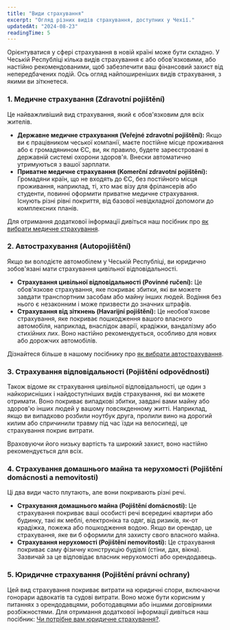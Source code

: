 ```yaml
---
title: "Види страхування"
excerpt: "Огляд різних видів страхування, доступних у Чехії."
updatedAt: "2024-08-23"
readingTime: 5
---
```


Орієнтуватися у сфері страхування в новій країні може бути складно. У Чеській Республіці кілька видів страхування є або обов'язковими, або настійно рекомендованими, щоб забезпечити ваш фінансовий захист від непередбачених подій. Ось огляд найпоширеніших видів страхування, з якими ви зіткнетеся.

### 1. Медичне страхування (Zdravotní pojištění)

Це найважливіший вид страхування, який є обов'язковим для всіх жителів.

*   **Державне медичне страхування (Veřejné zdravotní pojištění):** Якщо ви є працівником чеської компанії, маєте постійне місце проживання або є громадянином ЄС, ви, як правило, будете зареєстровані в державній системі охорони здоров'я. Внески автоматично утримуються з вашої зарплати.
*   **Приватне медичне страхування (Komerční zdravotní pojištění):** Громадяни країн, що не входять до ЄС, без постійного місця проживання, наприклад, ті, хто має візу для фрілансерів або студенти, повинні оформити приватне медичне страхування. Існують різні рівні покриття, від базової невідкладної допомоги до комплексних планів.

Для отримання додаткової інформації дивіться наш посібник про [як вибрати медичне страхування](/guides/insurance/how-to-choose-health-insurance).

### 2. Автострахування (Autopojištění)

Якщо ви володієте автомобілем у Чеській Республіці, ви юридично зобов'язані мати страхування цивільної відповідальності.

*   **Страхування цивільної відповідальності (Povinné ručení):** Це обов'язкове страхування, яке покриває збитки, які ви можете завдати транспортним засобам або майну інших людей. Водіння без нього є незаконним і може призвести до значних штрафів.
*   **Страхування від зіткнень (Havarijní pojištění):** Це необов'язкове страхування, яке покриває пошкодження вашого власного автомобіля, наприклад, внаслідок аварії, крадіжки, вандалізму або стихійних лих. Воно настійно рекомендується, особливо для нових або дорожчих автомобілів.

Дізнайтеся більше в нашому посібнику про [як вибрати автострахування](/guides/insurance/how-to-choose-car-insurance).

### 3. Страхування відповідальності (Pojištění odpovědnosti)

Також відоме як страхування цивільної відповідальності, це один з найкорисніших і найдоступніших видів страхування, які ви можете отримати. Воно покриває випадкові збитки, завдані вами майну або здоров'ю інших людей у вашому повсякденному житті. Наприклад, якщо ви випадково розбили ноутбук друга, пролили вино на дорогий килим або спричинили травму під час їзди на велосипеді, це страхування покриє витрати.

Враховуючи його низьку вартість та широкий захист, воно настійно рекомендується для всіх.

### 4. Страхування домашнього майна та нерухомості (Pojištění domácnosti a nemovitosti)

Ці два види часто плутають, але вони покривають різні речі.

*   **Страхування домашнього майна (Pojištění domácnosti):** Це страхування покриває ваші особисті речі всередині квартири або будинку, такі як меблі, електроніка та одяг, від ризиків, як-от крадіжка, пожежа або пошкодження водою. Якщо ви орендар, це страхування, яке ви б оформили для захисту свого власного майна.
*   **Страхування нерухомості (Pojištění nemovitosti):** Це страхування покриває саму фізичну конструкцію будівлі (стіни, дах, вікна). Зазвичай за це відповідає власник нерухомості або орендодавець.

### 5. Юридичне страхування (Pojištění právní ochrany)

Цей вид страхування покриває витрати на юридичні спори, включаючи гонорари адвокатів та судові витрати. Воно може бути корисним у питаннях з орендодавцями, роботодавцями або іншими договірними розбіжностями. Для отримання додаткової інформації дивіться наш посібник: [Чи потрібне вам юридичне страхування?](/guides/insurance/do-you-need-legal-insurance).
